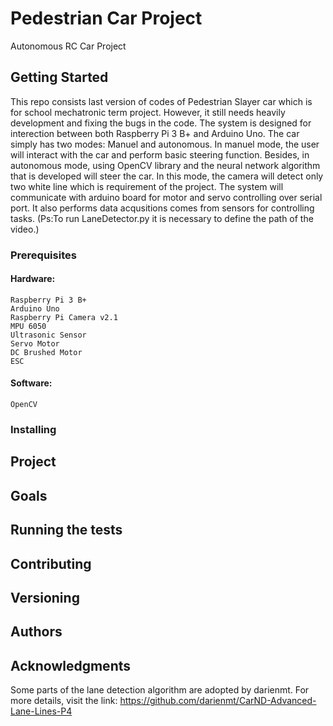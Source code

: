 # Pedestrian Car Project
Autonomous RC Car Project

## Getting Started
This repo consists last version of codes of Pedestrian Slayer car which is for school mechatronic term project. However, it still needs heavily development and fixing the bugs in the code. The system is designed for interection between both Raspberry Pi 3 B+ and Arduino Uno.
The car simply has two modes: Manuel and autonomous. In manuel mode, the user will interact with the car and perform basic steering function. Besides, in autonomous mode, using OpenCV library and the neural network algorithm that is developed will steer the car. In this mode, the camera will detect only two white line which is requirement of the project. The system will communicate with arduino board for motor and servo controlling over serial port. It also performs data acqusitions comes from sensors for controlling tasks.
(Ps:To run LaneDetector.py it is necessary to define the path of the video.)

### Prerequisites
#### Hardware:
```
Raspberry Pi 3 B+
Arduino Uno
Raspberry Pi Camera v2.1
MPU 6050
Ultrasonic Sensor
Servo Motor
DC Brushed Motor
ESC
```
#### Software:
```
OpenCV
```
### Installing

## Project

## Goals

## Running the tests

## Contributing

## Versioning

## Authors

## Acknowledgments
Some parts of the lane detection algorithm are adopted by darienmt. For more details,
visit the link: https://github.com/darienmt/CarND-Advanced-Lane-Lines-P4

